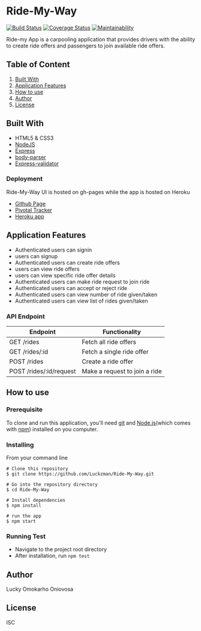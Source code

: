 # Ride-My-Way
[![Build Status](https://travis-ci.org/Luckzman/Ride-My-Way.svg?branch=develop)](https://travis-ci.org/Luckzman/Ride-My-Way)
[![Coverage Status](https://coveralls.io/repos/github/Luckzman/Ride-My-Way/badge.svg)](https://coveralls.io/github/Luckzman/Ride-My-Way)
[![Maintainability](https://api.codeclimate.com/v1/badges/11ca2d3bbdce9641bc2c/maintainability)](https://codeclimate.com/github/Luckzman/Ride-My-Way/maintainability)

Ride-my App is a carpooling application that provides drivers with the ability to create ride offers
and passengers to join available ride offers.

## Table of Content 
1. [Built With](#built-with)
2. [Application Features](#application-features)
3. [How to use](#how-to-use)
4. [Author](#author)
5. [License](#license)

## Built With
* HTML5 & CSS3
* [NodeJS](https://nodejs.org/en/)
* [Express](https://expressjs.com/)
* [body-parser](https://www.npmjs.com/package/body-parser)
* [Express-validator](https://www.npmjs.com/package/express-validator)

### Deployment
Ride-My-Way UI is hosted on gh-pages while the app is hosted on Heroku
* [Github Page](https://luckzman.github.io/Ride-My-Way/UI/index.html)
* [Pivotal Tracker](https://www.pivotaltracker.com/n/projects/2177986)
* [Heroku app](https://ridemywayapp.herokuapp.com)

## Application Features
* Authenticated users can signin
* users can signup
* Authenticated users can create ride offers
* users can view ride offers
* users can view specific ride offer details
* Authenticated users can make ride request to join ride
* Authenticated users can accept or reject ride
* Authenticated users can view number of ride given/taken
* Authenticated users can view list of rides given/taken

### API Endpoint
Endpoint | Functionality
-------- | -------------
GET  /rides | Fetch all ride offers
GET /rides/:id | Fetch a single ride offer
POST /rides | Create a ride offer
POST /rides/:id/request | Make a request to join a ride

## How to use
### Prerequisite
To clone and run this application, you'll need [git](https://git-scm.com/downloads) and [Node.js](https://nodejs.org/en/download/)(which comes with [npm](https://www.npmjs.com/)) installed on you computer.

### Installing
From your command line
```
# Clone this repository
$ git clone https://github.com/Luckzman/Ride-My-Way.git

# Go into the repository directory
$ cd Ride-My-Way

# Install dependencies
$ npm install

# run the app
$ npm start
```

### Running Test
* Navigate to the project root directory
* After installation, run `npm test`

## Author
Lucky Omokarho Oniovosa

## License
ISC
